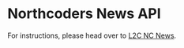 # Northcoders News API

For instructions, please head over to [L2C NC News](https://l2c.northcoders.com/courses/be/nc-news).
